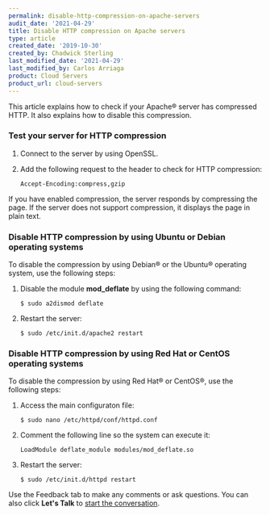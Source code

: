 ```yaml
---
permalink: disable-http-compression-on-apache-servers
audit_date: '2021-04-29'
title: Disable HTTP compression on Apache servers
type: article
created_date: '2019-10-30'
created_by: Chadwick Sterling
last_modified_date: '2021-04-29'
last_modified_by: Carlos Arriaga
product: Cloud Servers
product_url: cloud-servers
---
```


This article explains how to check if your Apache&reg; server has compressed HTTP.
It also explains how to disable this compression.

### Test your server for HTTP compression

1. Connect to the server by using OpenSSL.

2. Add the following request to the header to check for HTTP compression:

       Accept-Encoding:compress,gzip

If you have enabled compression, the server responds by compressing the page.
If the server does not support compression, it  displays the page in plain text.

### Disable HTTP compression by using Ubuntu or Debian operating systems

To disable the compression by using Debian&reg; or the Ubuntu&reg; operating system,
use the following steps:

1. Disable the module **mod_deflate** by using the following command:

       $ sudo a2dismod deflate

2. Restart the server:

       $ sudo /etc/init.d/apache2 restart

### Disable HTTP compression by using Red Hat or CentOS operating systems

To disable the compression by using Red Hat&reg; or CentOS&reg;, use the following steps:

1. Access the main configuraton file:

       $ sudo nano /etc/httpd/conf/httpd.conf

2. Comment the following line so the system can execute it:

       LoadModule deflate_module modules/mod_deflate.so

3. Restart the server:

       $ sudo /etc/init.d/httpd restart

Use the Feedback tab to make any comments or ask questions. You can also click
**Let's Talk** to [start the conversation](https://www.rackspace.com/). 
